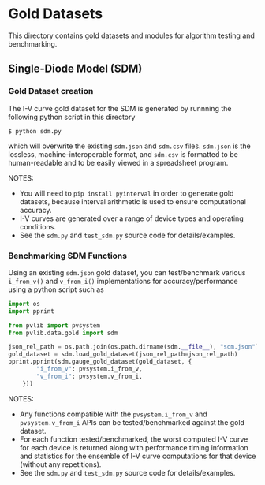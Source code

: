Gold Datasets
============

This directory contains gold datasets and modules for algorithm testing and
benchmarking.

## Single-Diode Model (SDM)

### Gold Dataset creation

The I-V curve gold dataset for the SDM is generated by runnning the following
python script in this directory

```console
$ python sdm.py
```

which will overwrite the existing `sdm.json` and `sdm.csv` files. `sdm.json` is
the lossless, machine-interoperable format, and `sdm.csv` is formatted to be
human-readable and to be easily viewed in a spreadsheet program.

NOTES:
- You will need to `pip install pyinterval` in order to generate gold
datasets, because interval arithmetic is used to ensure computational accuracy.
- I-V curves are generated over a range of device types and operating
conditions.
- See the `sdm.py` and `test_sdm.py` source code for details/examples.

### Benchmarking  SDM Functions

Using an existing `sdm.json` gold dataset, you can test/benchmark various
`i_from_v()` and `v_from_i()` implementations for accuracy/performance using a
python script such as

```python
import os
import pprint

from pvlib import pvsystem
from pvlib.data.gold import sdm

json_rel_path = os.path.join(os.path.dirname(sdm.__file__), "sdm.json")
gold_dataset = sdm.load_gold_dataset(json_rel_path=json_rel_path)
pprint.pprint(sdm.gauge_gold_dataset(gold_dataset, {
        "i_from_v": pvsystem.i_from_v,
        "v_from_i": pvsystem.v_from_i,
    }))
```

NOTES:
- Any functions compatible with the `pvsystem.i_from_v` and `pvsystem.v_from_i`
APIs can be tested/benchmarked against the gold dataset.
- For each function tested/benchmarked, the worst computed I-V curve for each device is returned along with performance timing information and statistics for
the ensemble of I-V curve computations for that device (without any
repetitions).
- See the `sdm.py` and `test_sdm.py` source code for details/examples.
